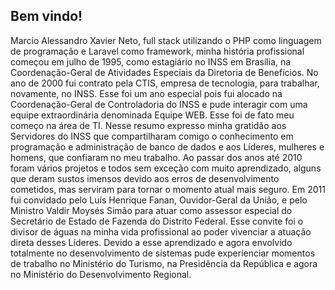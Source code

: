 ## Bem vindo!

Marcio Alessandro Xavier Neto, full stack utilizando o PHP como linguagem de programação e Laravel como framework, minha história profissional começou em julho de 1995, como estagiário no INSS em Brasília, na Coordenação-Geral de Atividades Especiais da Diretoria de Benefícios. No ano de 2000 fui contrato pela CTIS, empresa de tecnologia, para trabalhar, novamente, no INSS. Esse foi um ano especial pois fui alocado na Coordenação-Geral de Controladoria do INSS e pude interagir com uma equipe extraordinária denominada Equipe WEB. Esse foi de fato meu começo na área de TI. Nesse resumo expresso minha gratidão aos Servidores do INSS que compartilharam comigo o conhecimento em programação e administração de banco de dados e aos Líderes, mulheres e homens, que confiaram no meu trabalho. Ao passar dos anos até 2010 foram vários projetos e todos sem exceção com muito aprendizado, alguns que deram sustos imensos devido aos erros de desenvolvimento cometidos, mas serviram para tornar o momento atual mais seguro. Em 2011 fui convidado pelo Luís Henrique Fanan, Ouvidor-Geral da União, e pelo Ministro Valdir Moysés Simão para atuar como assessor especial do Secretário de Estado de Fazenda do Distrito Federal. Esse convite foi o divisor de águas na minha vida profissional ao poder vivenciar a atuação direta desses Líderes. Devido a esse aprendizado e agora envolvido totalmente no desenvolvimento de sistemas pude experienciar momentos de trabalho no Ministério do Turismo, na Presidência da República e agora no Ministério do Desenvolvimento Regional.
